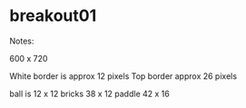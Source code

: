 # breakout01

Notes:

600 x 720

White border is approx 12 pixels
Top border approx 26 pixels

ball is 12 x 12
bricks 38 x 12
paddle 42 x 16